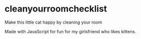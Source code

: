 # cleanyourroomchecklist
Make this little cat happy by cleaning your room

Made with JavaScript for fun for my girlsfriend who likes kittens.
